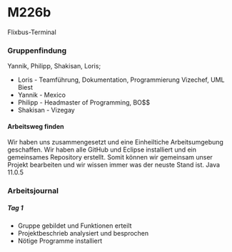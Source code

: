 # M226b
Flixbus-Terminal

### Gruppenfindung
Yannik, Philipp, Shakisan, Loris;
- Loris - Teamführung, Dokumentation, Programmierung Vizechef, UML Biest
- Yannik - Mexico
- Philipp - Headmaster of Programming, BO$$
- Shakisan - Vizegay

#### Arbeitsweg finden
Wir haben uns zusammengesetzt und eine Einheiltiche Arbeitsumgebung geschaffen.
Wir haben alle GitHub und Eclipse installiert und ein gemeinsames Repository erstellt.
Somit können wir gemeinsam unser Projekt bearbeiten und wir wissen immer was der neuste Stand ist.
Java 11.0.5

### Arbeitsjournal

##### Tag 1
- Gruppe gebildet und Funktionen erteilt
- Projektbeschrieb analysiert und besprochen
- Nötige Programme installiert
